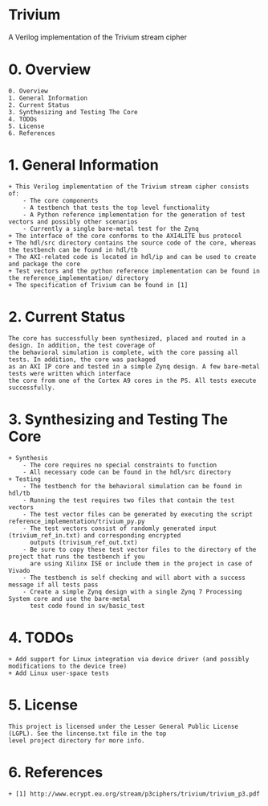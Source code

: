 # Trivium
A Verilog implementation of the Trivium stream cipher

# 0. Overview
    0. Overview
    1. General Information
    2. Current Status
    3. Synthesizing and Testing The Core
    4. TODOs
    5. License
    6. References
	

# 1. General Information
    + This Verilog implementation of the Trivium stream cipher consists of:
        - The core components
        - A testbench that tests the top level functionality
        - A Python reference implementation for the generation of test vectors and possibly other scenarios
        - Currently a single bare-metal test for the Zynq
    + The interface of the core conforms to the AXI4LITE bus protocol
    + The hdl/src directory contains the source code of the core, whereas the testbench can be found in hdl/tb
    + The AXI-related code is located in hdl/ip and can be used to create and package the core
    + Test vectors and the python reference implementation can be found in the reference_implementation/ directory
    + The specification of Trivium can be found in [1]
	
# 2. Current Status
    The core has successfully been synthesized, placed and routed in a design. In addition, the test coverage of
    the behavioral simulation is complete, with the core passing all tests. In addition, the core was packaged
    as an AXI IP core and tested in a simple Zynq design. A few bare-metal tests were written which interface
    the core from one of the Cortex A9 cores in the PS. All tests execute successfully.
    
# 3. Synthesizing and Testing The Core
    + Synthesis
        - The core requires no special constraints to function
        - All necessary code can be found in the hdl/src directory
    + Testing
        - The testbench for the behavioral simulation can be found in hdl/tb
        - Running the test requires two files that contain the test vectors
        - The test vector files can be generated by executing the script reference_implementation/trivium_py.py
        - The test vectors consist of randomly generated input (trivium_ref_in.txt) and corresponding encrypted
          outputs (trivisum_ref_out.txt)
        - Be sure to copy these test vector files to the directory of the project that runs the testbench if you
          are using Xilinx ISE or include them in the project in case of Vivado
        - The testbench is self checking and will abort with a success message if all tests pass
        - Create a simple Zynq design with a single Zynq 7 Processing System core and use the bare-metal 
          test code found in sw/basic_test
		
# 4. TODOs
    + Add support for Linux integration via device driver (and possibly modifications to the device tree)
    + Add Linux user-space tests

# 5. License
    This project is licensed under the Lesser General Public License (LGPL). See the lincense.txt file in the top
    level project directory for more info.

# 6. References
    + [1] http://www.ecrypt.eu.org/stream/p3ciphers/trivium/trivium_p3.pdf
